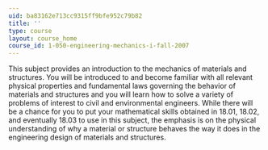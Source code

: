 ```yaml
---
uid: ba83162e713cc9315ff9bfe952c79b82
title: ''
type: course
layout: course_home
course_id: 1-050-engineering-mechanics-i-fall-2007
---
```

This subject provides an introduction to the mechanics of materials and structures. You will be introduced to and become familiar with all relevant physical properties and fundamental laws governing the behavior of materials and structures and you will learn how to solve a variety of problems of interest to civil and environmental engineers. While there will be a chance for you to put your mathematical skills obtained in 18.01, 18.02, and eventually 18.03 to use in this subject, the emphasis is on the physical understanding of why a material or structure behaves the way it does in the engineering design of materials and structures.
